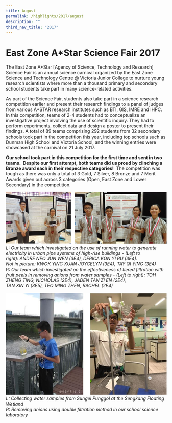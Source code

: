 ```yaml
---
title: August
permalink: /highlights/2017/august
description: ""
third_nav_title: "2017"
---
```

# East Zone A*Star Science Fair 2017

The East Zone A\*Star \[Agency of Science, Technology and Research\] Science Fair is an annual science carnival organized by the East Zone Science and Technology Centre @ Victoria Junior College to nurture young research scientists where more than a thousand primary and secondary school students take part in many science-related activities.   
  
As part of the Science Fair, students also take part in a science research competition earlier and present their research findings to a panel of judges from various A\*STAR research institutes such as BTI, GIS, IMRE and IHPC.  In this competition, teams of 2-4 students had to conceptualize an investigative project involving the use of scientific inquiry. They had to perform experiments, collect data and design a poster to present their findings. A total of 89 teams comprising 292 students from 32 secondary schools took part in the competition this year, including top schools such as Dunman High School and Victoria School, and the winning entries were showcased at the carnival on 21 July 2017.  
  
**Our school took part in this competition for the first time and sent in two teams.  Despite our first attempt, both teams did us proud by clinching a Bronze award each in their respective categories!**  The competition was tough as there was only a total of 3 Gold, 7 Silver, 8 Bronze and 7 Merit Awards given out across 3 categories (Open, East Zone and Lower Secondary) in the competition.

![](/images/sciencefair2017a.jpeg)
_L: Our team which investigated on the use of running water to generate electricity in urban pipe systems of high-rise buildings - (Left to right):_ _ANDRE NEO JUN WEN (3E4), DERICA KON YI RU (3E4).  
Not in picture: KWOK YING XUAN JOYCELYN (3E4), TAY QI YING (3E4)_  
R: _Our team which investigated on the effectiveness of tiered filtration with fruit peels in removing anions from water samples - (Left to right): TOH ZHENG TING, NICHOLAS (2E4), JADEN TAN ZI EN (2E4),  
TAN XIN YI (3E5), TEO MING ZHEN, RACHEL (2E4)_

![](/images/sciencefair2017b.jpeg)
_L: Collecting water samples from Sungei Punggol at the Sengkang Floating Wetland_<br>
_R: Removing anions using double filtration method in our school science laboratory_